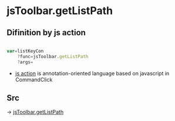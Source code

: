 # jsToolbar.getListPath

## Difinition by js action

```js.js

var=listKeyCon
	?func=jsToolbar.getListPath
	?args=

```

- [js action](#) is annotation-oriented language based on javascript in CommandClick

## Src

-> [jsToolbar.getListPath](https://github.com/puutaro/CommandClick/blob/master/app/src/main/java/com/puutaro/commandclick/fragment_lib/terminal_fragment/js_interface/toolbar/JsToolbar.kt#L48)


